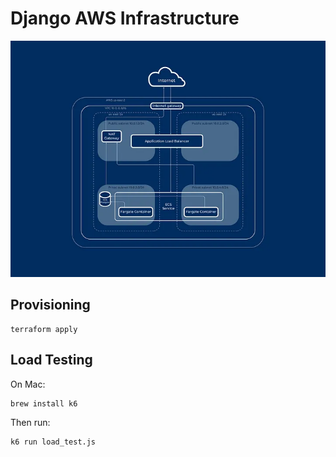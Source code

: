 # Django AWS Infrastructure

![Architecture diagram](django-aws-infra.webp "Architecture diagram")

## Provisioning

```
terraform apply
```

## Load Testing

On Mac:

```
brew install k6
```
Then run:

```
k6 run load_test.js
```
